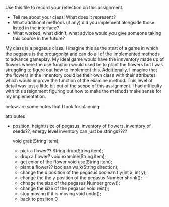Use this file to record your reflection on this assignment.

- Tell me about your class! What does it represent?
- What additional methods (if any) did you implement alongside those listed in the interface?
- What worked, what didn't, what advice would you give someone taking this course in the future?

My class is a pegasus class. I imagine this as the start of a game in which the pegasus is the protagonist and can do all of the implemented methods to advance gameplay. My ideal game would have the innventory made up of flowers where the use function would used be to plant the flowers but I was struggling to figure out how to implement this. Additionally, I imagine that the flowers in the innentory could be their own class with their attributes which would improve the function of the examine method. This level of detail was just a little bit out of the scope of this assignment. I had difficulty with this assignment figuring out how to make the methods make sense for my implementation. 


below are some notes that I took for planning:

attributes 
- position, height/size of pegasus, inventory of flowers, inventory of seeds??, energy level
inventory can just be strings????

    void grab(String item);
    - pick a flower??
    String drop(String item);
    - drop a flower?
    void examine(String item);
    - get color of the flower
    void use(String item);
    - plant a flower??
    boolean walk(String direction);
    - change the x position of the pegasus
    boolean fly(int x, int y);
    - change the the y position of the pegasus
    Number shrink();
    - chnage the size of the pegasus 
    Number grow();
    - change the size of the pegasus
    void rest();
    - stop moving if it is moving 
    void undo();
    - back to posiiton 0 